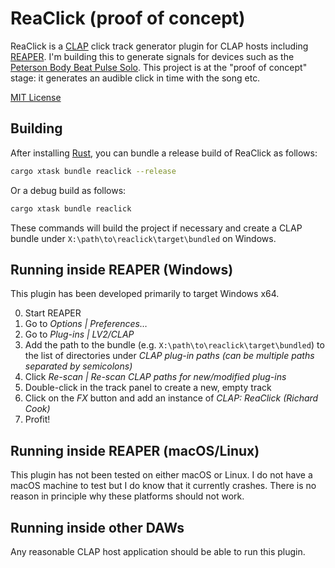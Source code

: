 # ReaClick (proof of concept)

ReaClick is a [CLAP][clap] click track generator plugin for CLAP hosts including
[REAPER][reaper]. I'm building this to generate signals for devices such as the
[Peterson Body Beat Pulse Solo][body-beat-pulse-solo]. This project is at the
"proof of concept" stage: it generates an audible click in time with the song etc.

[MIT License](LICENSE)

## Building

After installing [Rust][rustup], you can bundle a release build of ReaClick as
follows:

```bash
cargo xtask bundle reaclick --release
```

Or a debug build as follows:

```bash
cargo xtask bundle reaclick
```

These commands will build the project if necessary and create a CLAP bundle under `X:\path\to\reaclick\target\bundled` on Windows.

## Running inside REAPER (Windows)

This plugin has been developed primarily to target Windows x64.

0. Start REAPER
1. Go to _Options | Preferences&hellip;_
2. Go to _Plug-ins | LV2/CLAP_
3. Add the path to the bundle (e.g. `X:\path\to\reaclick\target\bundled`) to the list
of directories under _CLAP plug-in paths (can be multiple paths separated by
semicolons)_
4. Click _Re-scan | Re-scan CLAP paths for new/modified plug-ins_
5. Double-click in the track panel to create a new, empty track
6. Click on the _FX_ button and add an instance of _CLAP: ReaClick (Richard Cook)_
7. Profit!

## Running inside REAPER (macOS/Linux)

This plugin has not been tested on either macOS or Linux. I do not have a macOS machine
to test but I do know that it currently crashes. There is no reason in principle why these platforms should not work.

## Running inside other DAWs

Any reasonable CLAP host application should be able to run this plugin.

[body-beat-pulse-solo]: https://www.petersontuners.com/products/bodybeatpulse/
[clap]: https://cleveraudio.org/
[reaper]: https://reaper.fm/
[rustup]: (https://rustup.rs/)
